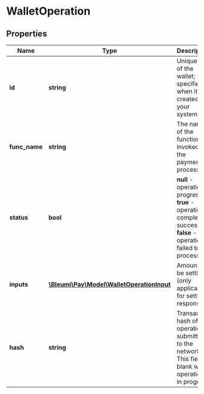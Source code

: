 # WalletOperation

## Properties
Name | Type | Description | Notes
------------ | ------------- | ------------- | -------------
**id** | **string** | Unique ID of the wallet; specified when it was created by your system |
**func_name** | **string** | The name of the function invoked on the payment processor |
**status** | **bool** | <b>null</b> - operation in progress <br/> <b>true</b> - operation completed successfuly <br/> <b>false</b> - operation failed to process  |
**inputs** | [**\Bleumi\Pay\Model\WalletOperationInput**](WalletOperationInput.md) | Amount to be settled (only applicable for settle response)  |
**hash** | **string** | Transaction hash of operation submitted to the network. This field is blank when operation is in progress. |
